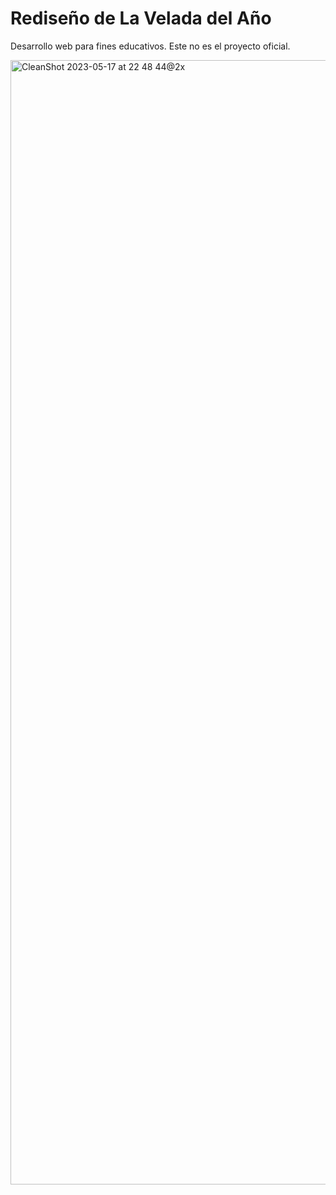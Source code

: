 # Rediseño de La Velada del Año

Desarrollo web para fines educativos. Este no es el proyecto oficial.

<img width="1799" alt="CleanShot 2023-05-17 at 22 48 44@2x" src="https://github.com/midudev/la-velada-landing/assets/1561955/3c4d3e5f-c384-48c8-b45d-1d86515232a7">
